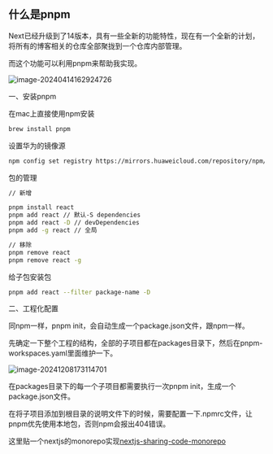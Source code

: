 ## 什么是pnpm

Next已经升级到了14版本，具有一些全新的功能特性，现在有一个全新的计划，将所有的博客相关的仓库全部聚拢到一个仓库内部管理。

而这个功能可以利用pnpm来帮助我实现。

![image-20240414162924726](https://src.wuh.site/2024-04/2024-04-14-082928.png)

一、安装pnpm

在mac上直接使用npm安装

```bash
brew install pnpm
```



设置华为的镜像源

```bash
npm config set registry https://mirrors.huaweicloud.com/repository/npm/
```



包的管理

```bash
// 新增

pnpm install react
pnpm add react // 默认-S dependencies
pnpm add react -D // devDependencies
pnpm add -g react // 全局

// 移除
pnpm remove react
pnpm remove react -g
```



给子包安装包

```bash
pnpm add react --filter package-name -D
```





二、工程化配置

同npm一样，pnpm init，会自动生成一个package.json文件，跟npm一样。

先确定一下整个工程的结构，全部的子项目都在packages目录下，然后在pnpm-workspaces.yaml里面维护一下。



![image-20241208173114701](https://src.wuh.site/2024-11/2024-12-08-093146.png)

在packages目录下的每一个子项目都需要执行一次pnpm init，生成一个package.json文件。

在将子项目添加到根目录的说明文件下的时候，需要配置一下.npmrc文件，让pnpm优先使用本地包，否则npm会报出404错误。



这里贴一个nextjs的monorepo实现[nextjs-sharing-code-monorepo](https://github.com/cpvdeveloper/nextjs-sharing-code-monorepo/tree/main/packages)
